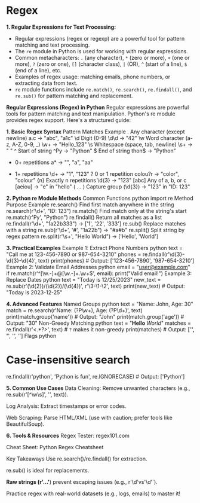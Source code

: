 # Regex

**1. Regular Expressions for Text Processing:**

- Regular expressions (regex or regexp) are a powerful tool for pattern matching and text processing.
- The `re` module in Python is used for working with regular expressions.
- Common metacharacters: `.` (any character), `*` (zero or more), `+` (one or more), `?` (zero or one), `[]` (character class), `|` (OR), `^` (start of a line), `$` (end of a line), etc.
- Examples of regex usage: matching emails, phone numbers, or extracting data from text.
- `re` module functions include `re.match()`, `re.search()`, `re.findall()`, and `re.sub()` for pattern matching and replacement.

**Regular Expressions (Regex) in Python**
Regular expressions are powerful tools for pattern matching and text manipulation. Python's re module provides regex support. Here's a structured guide:

**1. Basic Regex Syntax**
Pattern	Matches	Example
.	Any character (except newline)	a.c → "abc", "a1c"
\d	Digit (0-9)	\d\d → "42"
\w	Word character (a-z, A-Z, 0-9, _)	\w+ → "Hello_123"
\s	Whitespace (space, tab, newline)	\s+ → " "
^	Start of string	^Py → "Python"
$	End of string	thon$ → "Python"
*	0+ repetitions	a* → "", "a", "aa"
+	1+ repetitions	\d+ → "1", "123"
?	0 or 1 repetition	colou?r → "color", "colour"
{n}	Exactly n repetitions	\d{3} → "123"
[abc]	Any of a, b, or c	[aeiou] → "e" in "hello"
( ... )	Capture group	(\d{3}) → "123" in "ID: 123"

**2. Python re Module Methods**
Common Functions
python
import re
Method	Purpose	Example
re.search()	Find first match anywhere in the string	re.search(r'\d+', "ID: 123")
re.match()	Find match only at the string's start	re.match(r'Py', "Python")
re.findall()	Return all matches as a list	re.findall(r'\d+', "1a22b333") → ['1', '22', '333']
re.sub()	Replace matches with a string	re.sub(r'\d+', '#', "1a22b") → "#a#b"
re.split()	Split string by regex pattern	re.split(r'\s+', "Hello World") → ['Hello', 'World']


**3. Practical Examples**
Example 1: Extract Phone Numbers
python
text = "Call me at 123-456-7890 or 987-654-3210"
phones = re.findall(r'\d{3}-\d{3}-\d{4}', text)
print(phones)  # Output: ['123-456-7890', '987-654-3210']
Example 2: Validate Email Addresses
python
email = "user@example.com"
if re.match(r'^[\w\.-]+@[\w\.-]+\.\w+$', email):
    print("Valid email!")
Example 3: Replace Dates
python
text = "Today is 12/25/2023"
new_text = re.sub(r'(\d{2})/(\d{2})/(\d{4})', r'\3-\1-\2', text)
print(new_text)  # Output: "Today is 2023-12-25"

**4. Advanced Features**
Named Groups
python
text = "Name: John, Age: 30"
match = re.search(r'Name: (?P<name>\w+), Age: (?P<age>\d+)', text)
print(match.group('name'))  # Output: "John"
print(match.group('age'))   # Output: "30"
Non-Greedy Matching
python
text = "<b>Hello</b> <i>World</i>"
matches = re.findall(r'<.*?>', text)  # `?` makes it non-greedy
print(matches)  # Output: ['<b>', '</b>', '<i>', '</i>']
Flags
python
# Case-insensitive search
re.findall(r'python', 'Python is fun', re.IGNORECASE)  # Output: ['Python']


**5. Common Use Cases**
Data Cleaning: Remove unwanted characters (e.g., re.sub(r'[^\w\s]', '', text)).

Log Analysis: Extract timestamps or error codes.

Web Scraping: Parse HTML/XML (use with caution; prefer tools like BeautifulSoup).

**6. Tools & Resources**
Regex Tester: regex101.com

Cheat Sheet: Python Regex Cheatsheet

Key Takeaways
Use re.search()/re.findall() for extraction.

re.sub() is ideal for replacements.

**Raw strings (r'...'**) prevent escaping issues (e.g., r'\d'vs'\d'`).

Practice regex with real-world datasets (e.g., logs, emails) to master it!